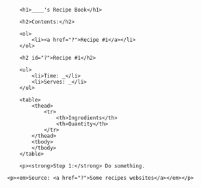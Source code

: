 <html>
    <head>
        <title>Project: Recipe book</title>
        <meta charset="utf-8">
        <style>
        </style>
    </head>
    <body>
       
        <h1>____'s Recipe Book</h1>
        
        <h2>Contents:</h2>
        
        <ol>
            <li><a href="?">Recipe #1</a></li>
        </ol>
        
        <h2 id="?">Recipe #1</h2>
        
        <ul>
            <li>Time: _</li>
            <li>Serves: _</li>
        </ul>
        
        <table>
            <thead>
                <tr>
                    <th>Ingredients</th>
                    <th>Quantity</th>
                </tr>
            </thead>
            <tbody>
            </tbody>
        </table>
        
        <p><strong>Step 1:</strong> Do something.
</p>
        
    <p><em>Source: <a href="?">Some recipes websites</a></em></p>
    
